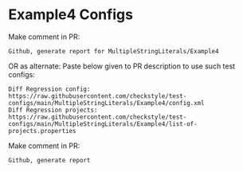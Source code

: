 # Example4 Configs
Make comment in PR:
```
Github, generate report for MultipleStringLiterals/Example4
```
OR as alternate:
Paste below given to PR description to use such test configs:
```
Diff Regression config: https://raw.githubusercontent.com/checkstyle/test-configs/main/MultipleStringLiterals/Example4/config.xml
Diff Regression projects: https://raw.githubusercontent.com/checkstyle/test-configs/main/MultipleStringLiterals/Example4/list-of-projects.properties
```
Make comment in PR:
```
Github, generate report
```
